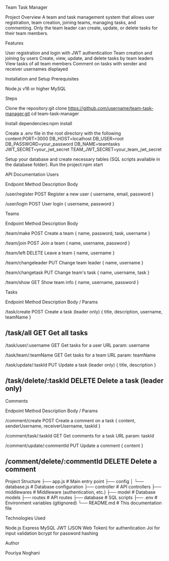 Team Task Manager

Project Overview
A team and task management system that allows user registration, team creation, joining teams, managing tasks, and commenting. Only the team leader can create, update, or delete tasks for their team members.

Features

User registration and login with JWT authentication
Team creation and joining by users
Create, view, update, and delete tasks by team leaders
View tasks of all team members
Comment on tasks with sender and receiver usernames displayed


Installation and Setup
Prerequisites

Node.js v16 or higher
MySQL

Steps

Clone the repository:git clone https://github.com/username/team-task-manager.git
cd team-task-manager


Install dependencies:npm install


Create a .env file in the root directory with the following content:PORT=3000
DB_HOST=localhost
DB_USER=root
DB_PASSWORD=your_password
DB_NAME=teamtasks
JWT_SECRET=your_jwt_secret
TEAM_JWT_SECRET=your_team_jwt_secret


Setup your database and create necessary tables (SQL scripts available in the database folder).
Run the project:npm start




API Documentation
Users



Endpoint
Method
Description
Body



/user/register
POST
Register a new user
{ username, email, password }


/user/login
POST
User login
{ username, password }


Teams



Endpoint
Method
Description
Body



/team/make
POST
Create a team
{ name, password, task, username }


/team/join
POST
Join a team
{ name, username, password }


/team/left
DELETE
Leave a team
{ name, username }


/team/changeleader
PUT
Change team leader
{ name, username }


/team/changetask
PUT
Change team's task
{ name, username, task }


/team/show
GET
Show team info
{ name, username, password }


Tasks



Endpoint
Method
Description
Body / Params



/task/create
POST
Create a task (leader only)
{ title, description, username, teamName }


/task/all
GET
Get all tasks
-


/task/user/:username
GET
Get tasks for a user
URL param: username


/task/team/:teamName
GET
Get tasks for a team
URL param: teamName


/task/update/:taskId
PUT
Update a task (leader only)
{ title, description }


/task/delete/:taskId
DELETE
Delete a task (leader only)
-


Comments



Endpoint
Method
Description
Body / Params



/comment/create
POST
Create a comment on a task
{ content, senderUsername, receiverUsername, taskId }


/comment/task/:taskId
GET
Get comments for a task
URL param: taskId


/comment/update/:commentId
PUT
Update a comment
{ content }


/comment/delete/:commentId
DELETE
Delete a comment
-



Project Structure
├── app.js                 # Main entry point
├── config
│   └── database.js        # Database configuration
├── controller             # API controllers
├── middlewares            # Middleware (authentication, etc.)
├── model                  # Database models
├── routes                 # API routes
├── database               # SQL scripts
├── .env                   # Environment variables (gitignored)
└── README.md              # This documentation file


Technologies Used

Node.js
Express
MySQL
JWT (JSON Web Token) for authentication
Joi for input validation
bcrypt for password hashing


Author

Pouriya Noghani
